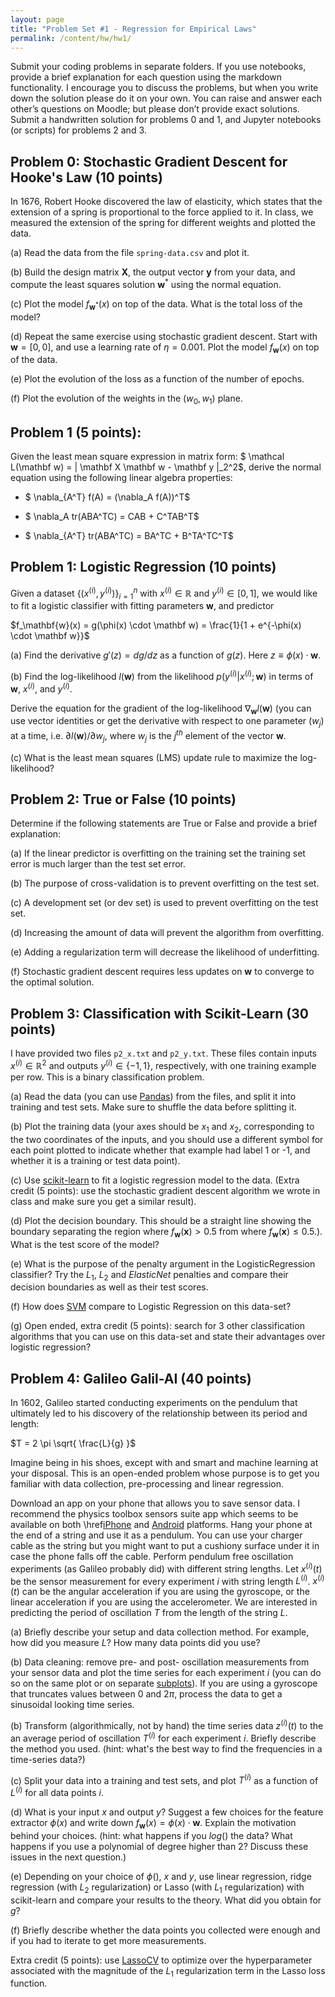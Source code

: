 ```yaml
---
layout: page
title: "Problem Set #1 - Regression for Empirical Laws"
permalink: /content/hw/hw1/
---
```


Submit your coding problems in separate folders. If you use notebooks, provide a brief explanation for each question using the markdown functionality. I encourage you to discuss the problems, but when you write down the solution please do it on your own. You can raise and answer each other’s questions on Moodle; but please don’t provide exact solutions. Submit a handwritten solution for problems 0 and 1, and Jupyter notebooks (or scripts) for problems 2 and 3.


## Problem 0: Stochastic Gradient Descent for Hooke's Law (10 points)

In 1676, Robert Hooke discovered the law of elasticity, which states that the extension of a spring is proportional to the force applied to it. In class, we measured the extension of the spring for different weights and plotted the data. 

(a) Read the data from the file $\texttt{spring-data.csv}$ and plot it.

(b) Build the design matrix $\mathbf X$, the output vector $\mathbf y$ from your data, and compute the least squares solution $\mathbf w^*$ using the normal equation.

(c) Plot the model $f_{\mathbf w^*}(x)$ on top of the data. What is the total loss of the model?

(d) Repeat the same exercise using stochastic gradient descent. Start with $\mathbf w = [0, 0]$, and use a learning rate of $\eta = 0.001$. Plot the model $f_{\mathbf w}(x)$ on top of the data. 

(e) Plot the evolution of the loss as a function of the number of epochs.

(f) Plot the evolution of the weights in the $(w_0, w_1)$ plane.

## Problem 1 (5 points):

Given the least mean square expression in matrix form: $ \mathcal L(\mathbf w) = \| \mathbf X \mathbf w - \mathbf y \|_2^2$, derive the normal equation using the following linear algebra properties:

- $ \nabla_{A^T} f(A) = (\nabla_A f(A))^T$

- $ \nabla_A tr(ABA^TC) = CAB + C^TAB^T$

- $ \nabla_{A^T} tr(ABA^TC) = BA^TC + B^TA^TC^T$


## Problem 1: Logistic Regression (10 points)

Given a dataset $\{ (x^{(i)}, y^{(i)}) \}_{i=1}^{n}$ with $x^{(i)} \in \mathbb R$ and $y^{(i)} \in \mathbb [0, 1]$, we would like to fit a logistic classifier with fitting parameters $\mathbf w$, and predictor 

$f_\mathbf{w}(x) = g(\phi(x) \cdot \mathbf w) = \frac{1}{1 + e^{-\phi(x) \cdot \mathbf w}}$

(a) Find the derivative $g'(z) = dg/dz$ as a function of $g(z)$. Here $z \equiv \phi(x) \cdot \mathbf w$. 

(b) Find the log-likelihood $l(\mathbf w)$ from the likelihood $p(y^{(i)} | x^{(i)}; \mathbf w)$ in terms of $\mathbf w$, $x^{(i)}$, and $y^{(i)}$.

Derive the equation for the gradient of the log-likelihood $\nabla_\mathbf{w} l(\mathbf w)$ (you can use vector identities or get the derivative with respect to one parameter ($w_j$) at a time, i.e. $\partial l(\mathbf w) / \partial w_j$, where $w_j$ is the $j^{th}$ element of the vector $\mathbf w$.

(c) What is the least mean squares (LMS) update rule to maximize the log-likelihood?


## Problem 2: True or False (10 points)
Determine if the following statements are True or False and provide a brief explanation:

(a) If the linear predictor is overfitting on the training set the training set error is much larger than the test set error.

(b) The purpose of cross-validation is to prevent overfitting on the test set.

(c) A development set (or dev set) is used to prevent overfitting on the test set.

(d) Increasing the amount of data will prevent the algorithm from overfitting. 

(e) Adding a regularization term will decrease the likelihood of underfitting.

(f) Stochastic gradient descent requires less updates on $\mathbf w$ to converge to the optimal solution.


## Problem 3: Classification with Scikit-Learn (30 points)

I have provided two files $\texttt{p2\_x.txt}$ and $\texttt{p2\_y.txt}$. These files contain inputs $x^{(i)} \in \mathbb R^2$ and outputs $y^{(i)} \in \{ -1, 1 \}$, respectively, with one training example per row. This is a binary classification problem.

(a) Read the data (you can use [Pandas](https://pandas.pydata.org/)) from the files, and split it into training and test sets. Make sure to shuffle the data before splitting it.

(b) Plot the training data (your axes should be $x_1$ and $x_2$, corresponding to the two coordinates of the inputs, and you should use a different symbol for each point plotted to indicate whether that example had label 1 or -1, and whether it is a training or test data point). 

(c) Use [scikit-learn](https://scikit-learn.org/stable/modules/generated/sklearn.linear_model.LogisticRegression.html) to fit a logistic regression model to the data. (Extra credit (5 points): use the stochastic gradient descent algorithm we wrote in class and make sure you get a similar result). 

(d) Plot the decision boundary. This should be a straight line showing the boundary separating the region where $f_\mathbf{w}(\mathbf x) > 0.5$ from where $f_\mathbf{w}(\mathbf x) \le 0.5$.). What is the test score of the model?

(e) What is the purpose of the penalty argument in the LogisticRegression classifier? Try the $L_1$, $L_2$ and $ElasticNet$ penalties and compare their decision boundaries as well as their test scores.

(f) How does [SVM](\href{https://scikit-learn.org/stable/modules/svm.html) compare to Logistic Regression on this data-set? 

(g) Open ended, extra credit (5 points): search for 3 other classification algorithms that you can use on this data-set and state their advantages over logistic regression?

## Problem 4: Galileo Galil-AI (40 points)
In 1602, Galileo started conducting experiments on the pendulum that ultimately led to his discovery of the relationship between its period and length:

$T = 2 \pi \sqrt{ \frac{L}{g} }$

Imagine being in his shoes, except with and smart and machine learning at your disposal. This is an open-ended problem whose purpose is to get you familiar with data collection, pre-processing and linear regression.

Download an app on your phone that allows you to save sensor data. I recommend the physics toolbox sensors suite app which seems to be available on both \href[iPhone](https://apps.apple.com/us/app/physics-toolbox-sensor-suite/id1128914250) and [Android](https://play.google.com/store/apps/details?id=com.chrystianvieyra.physicstoolboxsuite&gl=US) platforms. Hang your phone at the end of a string and use it as a pendulum. You can use your charger cable as the string but you might want to put a cushiony surface under it in case the phone falls off the cable. Perform pendulum free oscillation experiments (as Galileo probably did) with different string lengths. Let $x^{(i)}(t)$ be the sensor measurement for every experiment $i$ with string length $L^{(i)}$. $x^{(i)}(t)$ can be the angular acceleration if you are using the gyroscope, or the linear acceleration if you are using the accelerometer. We are interested in predicting the period of oscillation $T$ from the length of the string $L$.

(a) Briefly describe your setup and data collection method. For example, how did you measure $L$? How many data points did you use?

(b) Data cleaning: remove pre- and post- oscillation measurements from your sensor data and plot the time series for each experiment $i$ (you can do so on the same plot or on separate [subplots](https://matplotlib.org/stable/api/_as_gen/matplotlib.pyplot.subplots.html)). If you are using a gyroscope that truncates values between $0$ and $2 \pi$, process the data to get a sinusoidal looking time series.

(b) Transform (algorithmically, not by hand) the time series data $z^{(i)}(t)$ to the an average period of oscillation $T^{(i)}$ for each experiment $i$. Briefly describe the method you used. (hint: what's the best way to find the frequencies in a time-series data?)

(c) Split your data into a training and test sets, and plot $T^{(i)}$ as a function of $L^{(i)}$ for all data points $i$. 

(d) What is your input $x$ and output $y$? Suggest a few choices for the feature extractor $\phi(x)$ and write down $f_\mathbf{w}(x) = \phi(x) \cdot \mathbf w$. Explain the motivation behind your choices. (hint: what happens if you $log()$ the data? What happens if you use a polynomial of degree higher than $2$? Discuss these issues in the next question.)

(e) Depending on your choice of $\phi()$, $x$ and $y$, use linear regression, ridge regression (with $L_2$ regularization) or Lasso (with $L_1$ regularization) with scikit-learn and compare your results to the theory. What did you obtain for $g$?

(f) Briefly describe whether the data points you collected were enough and if you had to iterate to get more measurements.

Extra credit (5 points): use [LassoCV](https://scikit-learn.org/stable/modules/generated/sklearn.linear_model.LassoCV.html) to optimize over the hyperparameter associated with the magnitude of the $L_1$ regularization term in the Lasso loss function.